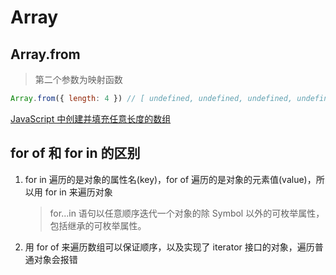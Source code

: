 # Array

## Array.from

> 第二个参数为映射函数

```js
Array.from({ length: 4 }) // [ undefined, undefined, undefined, undefined ]
```

[JavaScript 中创建并填充任意长度的数组](https://tie.pub/2019/09/creating-arrays/)

## for of 和 for in 的区别

1. for in 遍历的是对象的属性名(key)，for of 遍历的是对象的元素值(value)，所以用 for in 来遍历对象
   > for...in 语句以任意顺序迭代一个对象的除 Symbol 以外的可枚举属性，包括继承的可枚举属性。
2. 用 for of 来遍历数组可以保证顺序，以及实现了 iterator 接口的对象，遍历普通对象会报错
